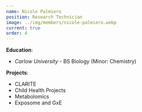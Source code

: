 ```yaml
---
name: Nicole Palmiero
position: Research Technician
image: ../img/members/nicole-palmiero.webp
current: true
order: 4
---
```


**Education**: 

  * *Carlow University* - BS Biology (Minor: Chemistry)

**Projects**:

  * CLARITE
  * Child Health Projects
  * Metabolomics
  * Exposome and GxE
